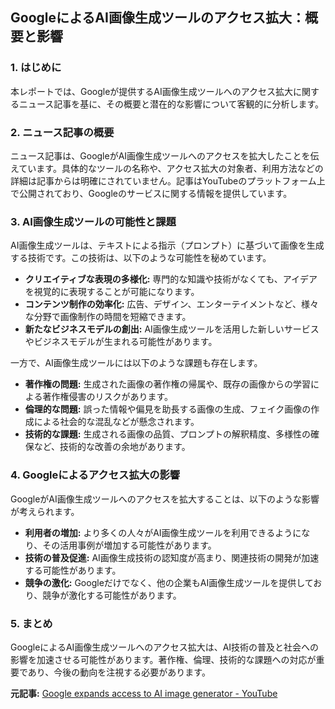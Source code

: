 ## GoogleによるAI画像生成ツールのアクセス拡大：概要と影響

### 1. はじめに

本レポートでは、Googleが提供するAI画像生成ツールへのアクセス拡大に関するニュース記事を基に、その概要と潜在的な影響について客観的に分析します。

### 2. ニュース記事の概要

ニュース記事は、GoogleがAI画像生成ツールへのアクセスを拡大したことを伝えています。具体的なツールの名称や、アクセス拡大の対象者、利用方法などの詳細は記事からは明確にされていません。記事はYouTubeのプラットフォーム上で公開されており、Googleのサービスに関する情報を提供しています。

### 3. AI画像生成ツールの可能性と課題

AI画像生成ツールは、テキストによる指示（プロンプト）に基づいて画像を生成する技術です。この技術は、以下のような可能性を秘めています。

* **クリエイティブな表現の多様化:** 専門的な知識や技術がなくても、アイデアを視覚的に表現することが可能になります。
* **コンテンツ制作の効率化:** 広告、デザイン、エンターテイメントなど、様々な分野で画像制作の時間を短縮できます。
* **新たなビジネスモデルの創出:** AI画像生成ツールを活用した新しいサービスやビジネスモデルが生まれる可能性があります。

一方で、AI画像生成ツールには以下のような課題も存在します。

* **著作権の問題:** 生成された画像の著作権の帰属や、既存の画像からの学習による著作権侵害のリスクがあります。
* **倫理的な問題:** 誤った情報や偏見を助長する画像の生成、フェイク画像の作成による社会的な混乱などが懸念されます。
* **技術的な課題:** 生成される画像の品質、プロンプトの解釈精度、多様性の確保など、技術的な改善の余地があります。

### 4. Googleによるアクセス拡大の影響

GoogleがAI画像生成ツールへのアクセスを拡大することは、以下のような影響が考えられます。

* **利用者の増加:** より多くの人々がAI画像生成ツールを利用できるようになり、その活用事例が増加する可能性があります。
* **技術の普及促進:** AI画像生成技術の認知度が高まり、関連技術の開発が加速する可能性があります。
* **競争の激化:** Googleだけでなく、他の企業もAI画像生成ツールを提供しており、競争が激化する可能性があります。

### 5. まとめ

GoogleによるAI画像生成ツールへのアクセス拡大は、AI技術の普及と社会への影響を加速させる可能性があります。著作権、倫理、技術的な課題への対応が重要であり、今後の動向を注視する必要があります。



**元記事:** [Google expands access to AI image generator - YouTube](https://www.youtube.com/watch?v=7WaJmJeCvec)